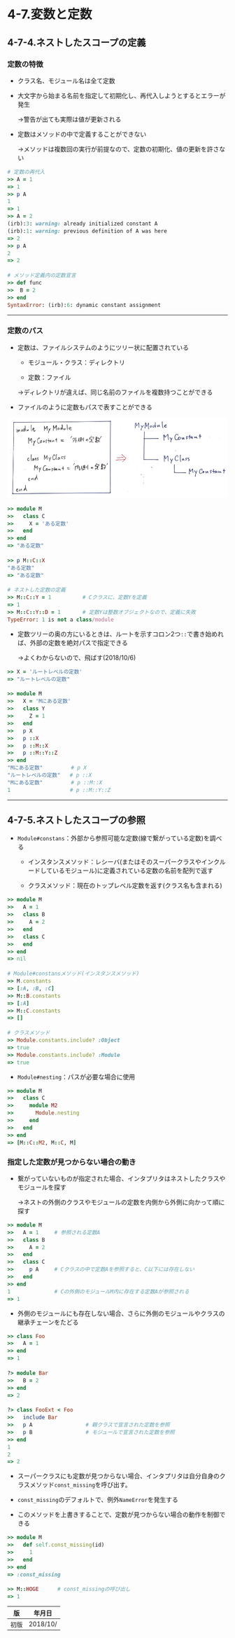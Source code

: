 # 4-7.変数と定数

## 4-7-4.ネストしたスコープの定義

### 定数の特徴

* クラス名、モジュール名は全て定数

* 大文字から始まる名前を指定して初期化し、再代入しようとするとエラーが発生

  →警告が出ても実際は値が更新される

* 定数はメソッドの中で定義することができない

  →メソッドは複数回の実行が前提なので、定数の初期化、値の更新を許さない

```ruby
# 定数の再代入
>> A = 1
=> 1
>> p A
1
=> 1
>> A = 2
(irb):3: warning: already initialized constant A
(irb):1: warning: previous definition of A was here
=> 2
>> p A
2
=> 2

# メソッド定義内の定数宣言
>> def func
>>  B = 2
>> end
SyntaxError: (irb):6: dynamic constant assignment
```

***

### 定数のパス

* 定数は、ファイルシステムのようにツリー状に配置されている

  * モジュール・クラス：ディレクトリ

  * 定数：ファイル

  →ディレクトリが違えば、同じ名前のファイルを複数持つことができる

* ファイルのように定数もパスで表すことができる

![定数のツリー](./images/定数のツリー.png)

```ruby
>> module M
>>   class C
>>     X = 'ある定数'
>>   end
>> end
=> "ある定数"

>> p M::C::X
"ある定数"
=> "ある定数"

# ネストした定数の定義
>> M::C::Y = 1          # Cクラスに、定数Yを定義
=> 1
>> M::C::Y::D = 1       # 定数Yは整数オブジェクトなので、定義に失敗
TypeError: 1 is not a class/module
```

* 定数ツリーの奥の方にいるときは、ルートを示すコロン2つ`::`で書き始めれば、外部の定数を絶対パスで指定できる

  →よくわからないので、飛ばす(2018/10/6)

```ruby
>> X = 'ルートレベルの定数'
=> "ルートレベルの定数"

>> module M
>>   X = 'Mにある定数'
>>   class Y
>>     Z = 1
>>   end
>>   p X
>>   p ::X
>>   p ::M::X
>>   p ::M::Y::Z
>> end
"Mにある定数"         # p X
"ルートレベルの定数"   # p ::X
"Mにある定数"         # p ::M::X
1                   # p ::M::Y::Z
```

***

## 4-7-5.ネストしたスコープの参照

* `Module#constans`：外部から参照可能な定数(線で繋がっている定数)を調べる

  * インスタンスメソッド：レシーバ(またはそのスーパークラスやインクルードしているモジュール)に定義されている定数の名前を配列で返す

  * クラスメソッド：現在のトップレベル定数を返す(クラス名も含まれる)

```ruby
>> module M
>>   A = 1
>>   class B
>>     A = 2
>>   end
>>   class C
>>   end
>> end
=> nil

# Module#constansメソッド(インスタンスメソッド)
>> M.constants
=> [:A, :B, :C]
>> M::B.constants
=> [:A]
>> M::C.constants
=> []

# クラスメソッド
>> Module.constants.include? :Object
=> true
>> Module.constants.include? :Module
=> true
```

* `Module#nesting`：パスが必要な場合に使用

```ruby
>> module M
>>   class C
>>     module M2
>>       Module.nesting
>>     end
>>   end
>> end
=> [M::C::M2, M::C, M]
```

### 指定した定数が見つからない場合の動き

* 繋がっていないものが指定された場合、インタプリタはネストしたクラスやモジュールを探す

  →ネストの外側のクラスやモジュールの定数を内側から外側に向かって順に探す

```ruby
>> module M
>>   A = 1     # 参照される定数A
>>   class B
>>     A = 2
>>   end
>>   class C
>>     p A     # Cクラスの中で定数Aを参照すると、C以下には存在しない
>>   end
>> end
1              # Cの外側のモジュールM内に存在する定数Aが参照される
=> 1
```

* 外側のモジュールにも存在しない場合、さらに外側のモジュールやクラスの継承チェーンをたどる

```ruby
>> class Foo
>>   A = 1
>> end
=> 1

?> module Bar
>>   B = 2
>> end
=> 2

?> class FooExt < Foo
>>   include Bar
>>   p A                 # 親クラスで宣言された定数を参照
>>   p B                 # モジュールで宣言された定数を参照
>> end
1
2
=> 2
```

* スーパークラスにも定数が見つからない場合、インタプリタは自分自身のクラスメソッド`const_missing`を呼び出す。

* `const_missing`のデフォルトで、例外`NameError`を発生する

* このメソッドを上書きすることで、定数が見つからない場合の動作を制御できる

```ruby
>> module M
>>   def self.const_missing(id)
>>     1
>>   end
>> end
=> :const_missing

>> M::HOGE      # const_missingの呼び出し
=> 1
```

|版|年月日|
|----|----|
|初版|2018/10/|
